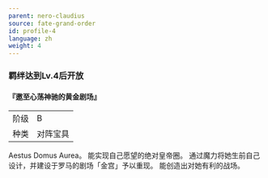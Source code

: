 ```yaml
---
parent: nero-claudius
source: fate-grand-order
id: profile-4
language: zh
weight: 4
---
```


### 羁绊达到Lv.4后开放

#### 『邀至心荡神驰的黄金剧场』

<table>
  <tr><td>阶级</td><td>B</td></tr>
  <tr><td>种类</td><td>对阵宝具</td></tr>
</table>

Aestus Domus Aurea。
能实现自己愿望的绝对皇帝圈。
通过魔力将她生前自己设计，并建设于罗马的剧场「金宫」予以重现。
能创造出对她有利的战场。
